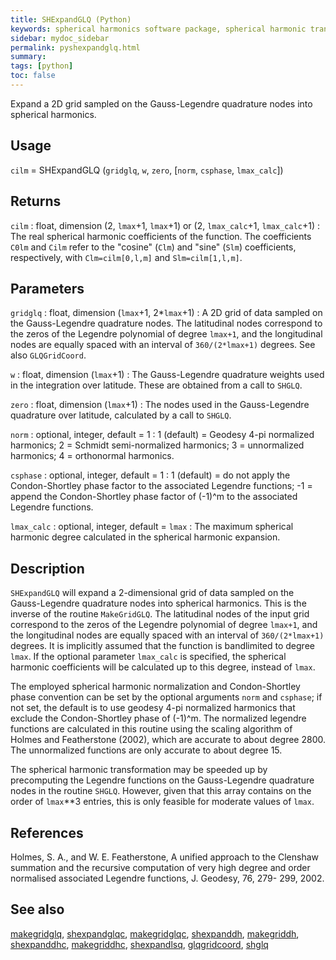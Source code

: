 ```yaml
---
title: SHExpandGLQ (Python)
keywords: spherical harmonics software package, spherical harmonic transform, legendre functions, multitaper spectral analysis, fortran, Python, gravity, magnetic field
sidebar: mydoc_sidebar
permalink: pyshexpandglq.html
summary:
tags: [python]
toc: false
---
```


Expand a 2D grid sampled on the Gauss-Legendre quadrature nodes into spherical harmonics.

## Usage

`cilm` = SHExpandGLQ (`gridglq`, `w`, `zero`, [`norm`, `csphase`, `lmax_calc`])

## Returns

`cilm` : float, dimension (2, `lmax`+1, `lmax`+1) or (2, `lmax_calc`+1, `lmax_calc`+1)
:   The real spherical harmonic coefficients of the function. The coefficients `C0lm` and `Cilm` refer to the "cosine" (`Clm`) and "sine" (`Slm`) coefficients, respectively, with `Clm=cilm[0,l,m]` and `Slm=cilm[1,l,m]`.

## Parameters

`gridglq` : float, dimension (`lmax`+1, 2\*`lmax`+1)
:   A 2D grid of data sampled on the Gauss-Legendre quadrature nodes. The latitudinal nodes correspond to the zeros of the Legendre polynomial of degree `lmax+1`, and the longitudinal nodes are equally spaced with an interval of `360/(2*lmax+1)` degrees. See also `GLQGridCoord`.

`w` : float, dimension (`lmax`+1)
:   The Gauss-Legendre quadrature weights used in the integration over latitude. These are obtained from a call to `SHGLQ`.

`zero` : float, dimension (`lmax`+1)
:   The nodes used in the Gauss-Legendre quadrature over latitude, calculated by a call to `SHGLQ`.

`norm` : optional, integer, default = 1
:   1 (default) = Geodesy 4-pi normalized harmonics; 2 = Schmidt semi-normalized harmonics; 3 = unnormalized harmonics; 4 = orthonormal harmonics.

`csphase` : optional, integer, default = 1
:   1 (default) = do not apply the Condon-Shortley phase factor to the associated Legendre functions; -1 = append the Condon-Shortley phase factor of (-1)^m to the associated Legendre functions.

`lmax_calc` : optional, integer, default = `lmax`
:   The maximum spherical harmonic degree calculated in the spherical harmonic expansion.

## Description

`SHExpandGLQ` will expand a 2-dimensional grid of data sampled on the Gauss-Legendre quadrature nodes into spherical harmonics. This is the inverse of the routine `MakeGridGLQ`. The latitudinal nodes of the input grid correspond to the zeros of the Legendre polynomial of degree `lmax+1`, and the longitudinal nodes are equally spaced with an interval of `360/(2*lmax+1)` degrees. It is implicitly assumed that the function is bandlimited to degree `lmax`. If the optional parameter `lmax_calc` is specified, the spherical harmonic coefficients will be calculated up to this degree, instead of `lmax`.

The employed spherical harmonic normalization and Condon-Shortley phase convention can be set by the optional arguments `norm` and `csphase`; if not set, the default is to use geodesy 4-pi normalized harmonics that exclude the Condon-Shortley phase of (-1)^m. The normalized legendre functions are calculated in this routine using the scaling algorithm of Holmes and Featherstone (2002), which are accurate to about degree 2800. The unnormalized functions are only accurate to about degree 15. 

The spherical harmonic transformation may be speeded up by precomputing the Legendre functions on the Gauss-Legendre quadrature nodes in the routine `SHGLQ`. However, given that this array contains on the order of `lmax`**3 entries, this is only feasible for moderate values of `lmax`.

## References

Holmes, S. A., and W. E. Featherstone, A unified approach to the Clenshaw
summation and the recursive computation of very high degree and
order normalised associated Legendre functions, J. Geodesy, 76, 279-
299, 2002.

## See also

[makegridglq](pymakegridglq.html), [shexpandglqc](pyshexpandglqc.html), [makegridglqc](pymakegridglqc.html), [shexpanddh](pyshexpanddh.html), [makegriddh](pymakegriddh.html), [shexpanddhc](pyshexpanddhc.html), [makegriddhc](pymakegriddhc.html), [shexpandlsq](pyshexpandlsq.html), [glqgridcoord](pyglqgridcoord.html), [shglq](pyshglq.html)

